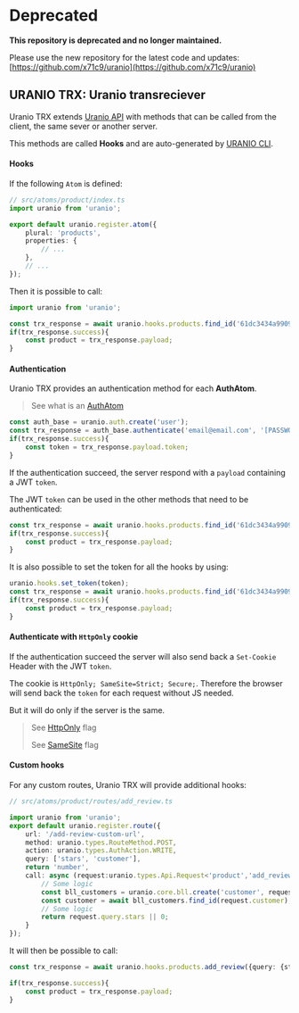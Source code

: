 # Deprecated

**This repository is deprecated and no longer maintained.**

Please use the new repository for the latest code and updates:  
[https://github.com/x71c9/uranio](https://github.com/x71c9/uranio)

## URANIO TRX: Uranio transreciever

Uranio TRX extends [Uranio API](https://github.com/nbl7/uranio-api) with methods
that can be called from the client, the same sever or another server.

This methods are called **Hooks** and are auto-generated by
[URANIO CLI](https://github.com/nbl7/uranio-cli).

#### Hooks

If the following `Atom` is defined:
```typescript
// src/atoms/product/index.ts
import uranio from 'uranio';

export default uranio.register.atom({
	plural: 'products',
	properties: {
		// ...
	},
	// ...
});
```
Then it is possible to call:
```typescript
import uranio from 'uranio';

const trx_response = await uranio.hooks.products.find_id('61dc3434a99090002c28cb4b');
if(trx_response.success){
	const product = trx_response.payload;
}
```

#### Authentication

Uranio TRX provides an authentication method for each **AuthAtom**.

> See what is an [AuthAtom](https://github.com/nbl7/uranio-core#authatoms)

```typescript
const auth_base = uranio.auth.create('user');
const trx_response = auth_base.authenticate('email@email.com', '[PASSWORD]');
if(trx_response.success){
	const token = trx_response.payload.token;
}
```
If the authentication succeed, the server respond with a `payload` containing a
JWT `token`.

The JWT `token` can be used in the other methods that need to be authenticated:

```typescript
const trx_response = await uranio.hooks.products.find_id('61dc3434a99090002c28cb4b', {}, token)
if(trx_response.success){
	const product = trx_response.payload;
}
```

It is also possible to set the token for all the hooks by using:

```typescript
uranio.hooks.set_token(token);
const trx_response = await uranio.hooks.products.find_id('61dc3434a99090002c28cb4b');
if(trx_response.success){
	const product = trx_response.payload;
}
```

#### Authenticate with `HttpOnly` cookie

If the authentication succeed the server will also send back a `Set-Cookie` Header
with the JWT `token`.

The cookie is `HttpOnly; SameSite=Strict; Secure;`. Therefore the browser
will send back the `token` for each request without JS needed.

But it will do only if the server is the same.

> See [HttpOnly](https://owasp.org/www-community/HttpOnly) flag
>
> See [SameSite](https://developer.mozilla.org/en-US/docs/Web/HTTP/Headers/Set-Cookie/SameSite) flag


#### Custom hooks

For any custom routes, Uranio TRX will provide additional hooks:

```typescript
// src/atoms/product/routes/add_review.ts

import uranio from 'uranio';
export default uranio.register.route({
	url: '/add-review-custom-url',
	method: uranio.types.RouteMethod.POST,
	action: uranio.types.AuthAction.WRITE,
	query: ['stars', 'customer'],
	return 'number',
	call: async (request:uranio.types.Api.Request<'product','add_review'>):Promise<'number'>{
		// Some logic
		const bll_customers = uranio.core.bll.create('customer', request.passport);
		const customer = await bll_customers.find_id(request.customer);
		// Some logic
		return request.query.stars || 0;
	}
});

```
It will then be possible to call:
```typescript
const trx_response = await uranio.hooks.products.add_review({query: {stars: 5}});

if(trx_response.success){
	const product = trx_response.payload;
}
```

